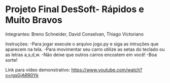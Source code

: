 # Projeto Final DesSoft- Rápidos e Muito Bravos
Integrantes:
Breno Schneider, David Conselvan, Thiago Victoriano

Instruções:
-Para jogar execute o arquivo jogo.py e siga as intruções que aparecem na tela.
-Para movimentar seu carro utilize as setas do teclado ou as letras a,s,d,w.
-Não deixe que outros carros encostem em você!
-Boa sorte!

Link para vídeo demonstrativo:
https://www.youtube.com/watch?v=rgsGjARR0Yk
